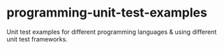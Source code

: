 # programming-unit-test-examples
Unit test examples for different programming languages &amp; using different unit test frameworks.
